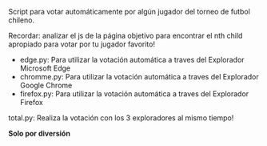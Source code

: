 Script para votar automáticamente por algún jugador del torneo de futbol chileno.

Recordar: analizar el js de la página objetivo para encontrar el nth child apropiado para votar por tu jugador favorito!

- edge.py: Para utilizar la votación automática a traves del Explorador Microsoft Edge
- chromme.py: Para utilizar la votación automática a traves del Explorador Google Chrome
- firefox.py: Para utilizar la votación automática a traves del Explorador Firefox

total.py: Realiza la votación con los 3 exploradores al mismo tiempo!


**Solo por diversión**
